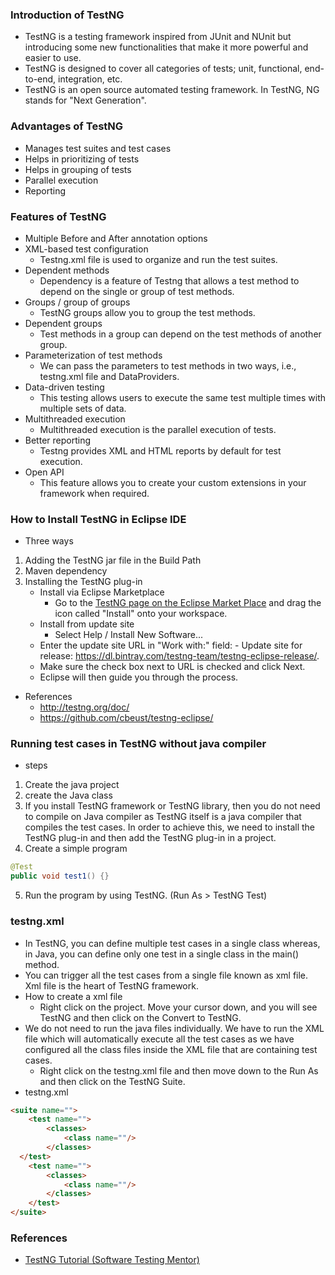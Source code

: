 ### Introduction of TestNG
- TestNG is a testing framework inspired from JUnit and NUnit but introducing some new functionalities that make it more powerful and easier to use.
- TestNG is designed to cover all categories of tests; unit, functional, end-to-end, integration, etc.
- TestNG is an open source automated testing framework. In TestNG, NG stands for "Next Generation".

### Advantages of TestNG
- Manages test suites and test cases
- Helps in prioritizing of tests
- Helps in grouping of tests
- Parallel execution
- Reporting

### Features of TestNG
- Multiple Before and After annotation options
- XML-based test configuration
	- Testng.xml file is used to organize and run the test suites.
- Dependent methods
	- Dependency is a feature of Testng that allows a test method to depend on the single or group of test methods.
- Groups / group of groups
	- TestNG groups allow you to group the test methods.
- Dependent groups
	- Test methods in a group can depend on the test methods of another group.
- Parameterization of test methods
	- We can pass the parameters to test methods in two ways, i.e., testng.xml file and DataProviders.
- Data-driven testing
	- This testing allows users to execute the same test multiple times with multiple sets of data.
- Multithreaded execution
	- Multithreaded execution is the parallel execution of tests.
- Better reporting
	- Testng provides XML and HTML reports by default for test execution.
- Open API
	- This feature allows you to create your custom extensions in your framework when required.

### How to Install TestNG in Eclipse IDE
- Three ways
1. Adding the TestNG jar file in the Build Path
2. Maven dependency
3. Installing the TestNG plug-in
	- Install via Eclipse Marketplace
		- Go to the [TestNG page on the Eclipse Market Place](https://marketplace.eclipse.org/content/testng-eclipse) and drag the icon called "Install" onto your workspace. 
	- Install from update site
		- Select Help / Install New Software...
    - Enter the update site URL in "Work with:" field:
			- Update site for release: https://dl.bintray.com/testng-team/testng-eclipse-release/.
    - Make sure the check box next to URL is checked and click Next.
    - Eclipse will then guide you through the process.
- References
	- http://testng.org/doc/
	- https://github.com/cbeust/testng-eclipse/
### Running test cases in TestNG without java compiler
- steps
1. Create the java project
2. create the Java class
3. If you install TestNG framework or TestNG library, then you do not need to compile on Java compiler as TestNG itself is a java compiler that compiles the test cases. In order to achieve this, we need to install the TestNG plug-in and then add the TestNG plug-in in a project.
4. Create a simple program
```java
@Test
public void test1() {}
```
5. Run the program by using TestNG. (Run As > TestNG Test)

### testng.xml
- In TestNG, you can define multiple test cases in a single class whereas, in Java, you can define only one test in a single class in the main() method.
- You can trigger all the test cases from a single file known as xml file. Xml file is the heart of TestNG framework.
- How to create a xml file
	- Right click on the project. Move your cursor down, and you will see TestNG and then click on the Convert to TestNG.
- We do not need to run the java files individually. We have to run the XML file which will automatically execute all the test cases as we have configured all the class files inside the XML file that are containing test cases.
	- Right click on the testng.xml file and then move down to the Run As and then click on the TestNG Suite.
- testng.xml
```html
<suite name="">  
	<test name="">  
		<classes>  
			<class name=""/>  
		</classes>  
  </test>
 	<test name="">  
		<classes>  
			<class name=""/>
		</classes>  
	</test>  
</suite>
```

### References
- [TestNG Tutorial (Software Testing Mentor)](https://www.youtube.com/watch?v=KegGpNMhGF0&list=PLL34mf651faMJ3uO8RNEh1GM5uLVXWq2Z)
